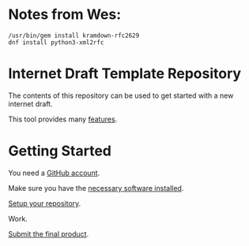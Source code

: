 # Notes from Wes:

    /usr/bin/gem install kramdown-rfc2629
    dnf install python3-xml2rfc

# Internet Draft Template Repository

The contents of this repository can be used to get started with a new internet
draft.

This tool provides many
[features](https://github.com/martinthomson/i-d-template/blob/main/doc/FEATURES.md).

# Getting Started

You need a [GitHub account](https://github.com/join).

Make sure you have the [necessary software
installed](https://github.com/martinthomson/i-d-template/blob/main/doc/SETUP.md).

[Setup your
repository](https://github.com/martinthomson/i-d-template/blob/main/doc/REPO.md).

Work.

[Submit the final
product](https://github.com/martinthomson/i-d-template/blob/main/doc/SUBMITTING.md).
